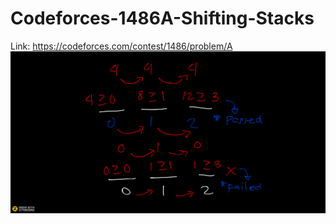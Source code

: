 # Codeforces-1486A-Shifting-Stacks
Link: https://codeforces.com/contest/1486/problem/A
![](Ziteboard.png)
